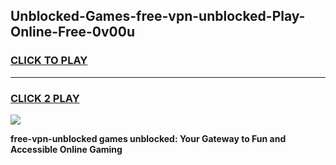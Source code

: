 
## Unblocked-Games-free-vpn-unblocked-Play-Online-Free-0v00u
<h3>
<a href="https://premium76.site?title=free-vpn-unblocked&ref=26A">CLICK TO PLAY</a></h3>
<hr>

<h3>
<a href="https://premium76.site?title=free-vpn-unblocked&ref=26A">CLICK 2 PLAY</a>
  
</h3>

<a href="https://premium76.site?title=free-vpn-unblocked&ref=26A"><img src="https://clearcache.store/games.png"></a>


**free-vpn-unblocked games unblocked: Your Gateway to Fun and Accessible Online Gaming**
